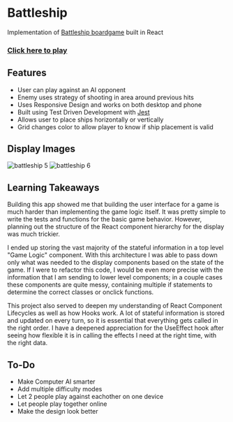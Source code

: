 # Battleship

Implementation of [Battleship boardgame](https://en.wikipedia.org/wiki/Battleship_(game)) built in React

### [Click here to play](https://bboylen.github.io/battleship/)

## Features

- User can play against an AI opponent
- Enemy uses strategy of shooting in area around previous hits
- Uses Responsive Design and works on both desktop and phone
- Built using Test Driven Development with [Jest](https://jestjs.io/)
- Allows user to place ships horizontally or vertically
- Grid changes color to allow player to know if ship placement is valid

## Display Images

![battleship 5](https://user-images.githubusercontent.com/52515015/115127467-508c0400-9f9c-11eb-9782-06e7e0433120.png) ![battleship 6](https://user-images.githubusercontent.com/52515015/115127469-5255c780-9f9c-11eb-9543-529d82d6494b.png)


## Learning Takeaways

Building this app showed me that building the user interface for a game is much harder than implementing the game logic itself. It was pretty simple to write the tests and functions for the basic game behavior. However, planning out the structure of the React component hierarchy for the display was much trickier. 

I ended up storing the vast majority of the stateful information in a top level "Game Logic" component. With this architecture I was able to pass down only what was needed to the display components based on the state of the game. If I were to refactor this code, I would be even more precise with the information that I am sending to lower level components; in a couple cases these components are quite messy, containing multiple if statements to determine the correct classes or onclick functions.

This project also served to deepen my understanding of React Component Lifecycles as well as how Hooks work. A lot of stateful information is stored and updated on every turn, so it is essential that everything gets called in the right order. I have a deepened appreciation for the UseEffect hook after seeing how flexible it is in calling the effects I need at the right time, with the right data. 

## To-Do

- Make Computer AI smarter
- Add multiple difficulty modes
- Let 2 people play against eachother on one device
- Let people play together online
- Make the design look better
